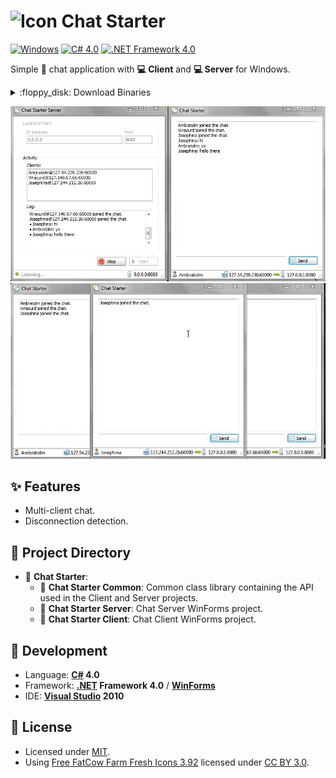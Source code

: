 # ![Icon](./Chat%20Starter%20Client/icon.ico?raw=true) Chat Starter

[![Windows](https://img.shields.io/badge/Windows-blue?logo=windows)](https://github.com/topics/windows)
[![C# 4.0](https://img.shields.io/badge/C%23-4.0-blue?logo=c-sharp)](https://github.com/topics/csharp)
[![.NET Framework 4.0](https://img.shields.io/badge/.NET%20Framework-4.0-blue?logo=dot-net)](https://github.com/topics/dotnet)

Simple 💬 chat application with **💻 Client** and **💻 Server** for Windows.

<details>
  <summary>:floppy_disk: Download Binaries</summary>

  - <img src="./Chat%20Starter%20Client/icon.ico" alt="" width="16"> [**Chat Starter Server.exe**](./Chat%20Starter%20Server/bin/Release/Chat%20Starter%20Server.exe?raw=true)
  - <img src="./Chat%20Starter%20Server/icon.ico" alt="" width="16"> [**Chat Starter Client.exe**](./Chat%20Starter%20Client/bin/Release/Chat%20Starter%20Client.exe?raw=true)
  - :package: [**Chat Starter Common.dll**](./Chat%20Starter%20Common/bin/Release/Chat%20Starter%20Common.dll?raw=true) :information_source: _Keep it alongside executables._
</details>

![Screenshot 1](screenshot_1.gif?raw=true)
![Screenshot 2](screenshot_2.gif?raw=true)

## ✨ Features
- Multi-client chat.
- Disconnection detection.

## :open_file_folder: Project Directory

- :open_file_folder: **Chat Starter**:
  - :file_folder: **Chat Starter Common**: Common class library containing the API used in the Client and Server projects.
  - :file_folder: **Chat Starter Server**: Chat Server WinForms project.
  - :file_folder: **Chat Starter Client**: Chat Client WinForms project.


## :rocket: Development
- Language: **[C#](https://github.com/dotnet/csharplang) 4.0**
- Framework: **[.NET](https://github.com/dotnet) Framework 4.0** / **[WinForms](https://github.com/dotnet/winforms)**
- IDE: **[Visual Studio](https://github.com/microsoft) 2010**

## :page_facing_up: License
- Licensed under [MIT](./LICENSE).
- Using [Free FatCow Farm Fresh Icons 3.92](http://www.fatcow.com/free-icons) licensed under [CC BY 3.0](https://creativecommons.org/licenses/by/3.0/us).